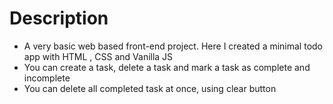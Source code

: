 # Description 

- A very basic web based front-end project. Here I created a minimal todo app with HTML , CSS and Vanilla JS
- You can create a task, delete a task and mark a task as complete and incomplete
- You can delete all completed task at once, using clear button
